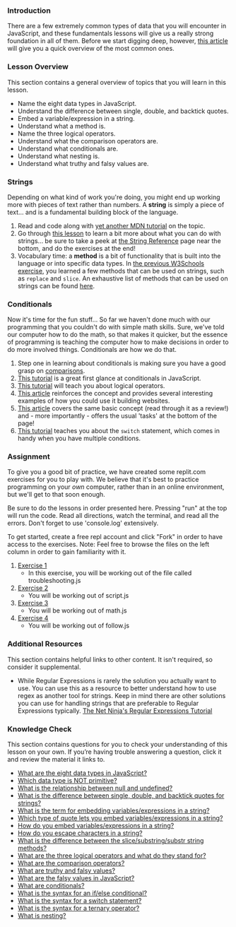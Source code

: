 ### Introduction
There are a few extremely common types of data that you will encounter in JavaScript, and these fundamentals lessons will give us a really strong foundation in all of them.  Before we start digging deep, however, [this article](http://javascript.info/types) will give you a quick overview of the most common ones.

### Lesson Overview

This section contains a general overview of topics that you will learn in this lesson.

*   Name the eight data types in JavaScript.
*   Understand the difference between single, double, and backtick quotes.
*   Embed a variable/expression in a string.
*   Understand what a method is.
*   Name the three logical operators.
*   Understand what the comparison operators are.
*   Understand what conditionals are.
*   Understand what nesting is.
*   Understand what truthy and falsy values are.

### Strings

Depending on what kind of work you're doing, you might end up working more with pieces of text rather than numbers. A __string__ is simply a piece of text... and is a fundamental building block of the language.

1.  Read and code along with [yet another MDN tutorial](https://developer.mozilla.org/en-US/docs/Learn/JavaScript/First_steps/Strings) on the topic.
2.  Go through [this lesson](https://www.w3schools.com/js/js_string_methods.asp) to learn a bit more about what you can do with strings... be sure to take a peek at [the String Reference](https://www.w3schools.com/jsref/jsref_obj_string.asp) page near the bottom, and do the exercises at the end!
3.  Vocabulary time: a __method__ is a bit of functionality that is built into the language or into specific data types. In [the previous W3Schools exercise](https://www.w3schools.com/js/js_string_methods.asp), you learned a few methods that can be used on strings, such as `replace` and `slice`. An exhaustive list of methods that can be used on strings can be found [here](https://developer.mozilla.org/en-US/docs/Web/JavaScript/Reference/Global_Objects/String).

### Conditionals

Now it's time for the fun stuff...  So far we haven't done much with our programming that you couldn't do with simple math skills.  Sure, we've told our computer how to do the math, so that makes it quicker, but the essence of programming is teaching the computer how to make decisions in order to do more involved things.  Conditionals are how we do that.

1.  Step one in learning about conditionals is making sure you have a good grasp on [comparisons](http://javascript.info/comparison).
2.  [This tutorial](https://www.w3schools.com/js/js_if_else.asp) is a great first glance at conditionals in JavaScript.
3.  [This tutorial](http://javascript.info/logical-operators) will teach you about logical operators.
4.  [This article](https://developer.mozilla.org/en-US/docs/Learn/JavaScript/Building_blocks/conditionals) reinforces the concept and provides several interesting examples of how you could use it building websites.
5.  [This article](http://javascript.info/ifelse) covers the same basic concept \(read through it as a review!\) and - more importantly - offers the usual 'tasks' at the bottom of the page!
6.  [This tutorial](https://www.digitalocean.com/community/tutorials/how-to-use-the-switch-statement-in-javascript) teaches you about the `switch` statement, which comes in handy when you have multiple conditions.

### Assignment

<div class="lesson-content__panel" markdown="1">

To give you a good bit of practice, we have created some replit.com exercises for you to play with. We believe that it's best to practice programming on your _own_ computer, rather than in an online environment, but we'll get to that soon enough.

Be sure to do the lessons in order presented here. Pressing "run" at the top will run the code. Read all directions, watch the terminal, and read all the errors. Don't forget to use 'console.log' extensively.

To get started, create a free repl account and click "Fork" in order to have access to the exercises. 
Note: Feel free to browse the files on the left column in order to gain familiarity with it. 

1.  [Exercise 1](https://replit.com/@I3uckwheat/troubleshooting#troubleshooting.js)
    *   In this exercise, you will be working out of the file called troubleshooting.js
2.  [Exercise 2](https://replit.com/@I3uckwheat/enter-a-number#script.js)
    *   You will be working out of script.js 
3.  [Exercise 3](https://replit.com/@I3uckwheat/lets-do-some-math#math.js)
    *   You will be working out of math.js  
4.  [Exercise 4](https://replit.com/@I3uckwheat/direction-follow#follow.js)
    *   You will be working out of follow.js
</div>

### Additional Resources

This section contains helpful links to other content. It isn't required, so consider it supplemental.

*  While Regular Expressions is rarely the solution you actually want to use. You can use this as a resource to better understand how to use regex as another tool for strings. Keep in mind there are other solutions you can use for handling strings that are preferable to Regular Expressions typically. [The Net Ninja's Regular Expressions Tutorial](https://www.youtube.com/playlist?list=PL4cUxeGkcC9g6m_6Sld9Q4jzqdqHd2HiD)

### Knowledge Check

This section contains questions for you to check your understanding of this lesson on your own. If you’re having trouble answering a question, click it and review the material it links to.

*   <a class="knowledge-check-link" href="https://javascript.info/types#summary">What are the eight data types in JavaScript?</a>
*   <a class="knowledge-check-link" href="https://javascript.info/types#objects-and-symbols">Which data type is NOT primitive?</a>
*   <a class="knowledge-check-link" href="https://javascript.info/types#the-null-value">What is the relationship between null and undefined?</a>
*   <a class="knowledge-check-link" href="https://developer.mozilla.org/en-US/docs/Learn/JavaScript/First_steps/Strings#single_quotes_vs._double_quotes">What is the difference between single, double, and backtick quotes for strings?</a>
*   <a class="knowledge-check-link" href="https://developer.mozilla.org/en-US/docs/Learn/JavaScript/First_steps/Strings#concatenating_strings">What is the term for embedding variables/expressions in a string?</a>
*   <a class="knowledge-check-link" href="https://developer.mozilla.org/en-US/docs/Learn/JavaScript/First_steps/Strings#concatenating_strings">Which type of quote lets you embed variables/expressions in a string?</a>
*   <a class="knowledge-check-link" href="https://developer.mozilla.org/en-US/docs/Learn/JavaScript/First_steps/Strings#concatenating_strings">How do you embed variables/expressions in a string?</a>
*   <a class="knowledge-check-link" href="https://developer.mozilla.org/en-US/docs/Learn/JavaScript/First_steps/Strings#escaping_characters_in_a_string">How do you escape characters in a string?</a>
*   <a class="knowledge-check-link" href="https://www.w3schools.com/js/js_string_methods.asp">What is the difference between the slice/substring/substr string methods?</a>
*   <a class="knowledge-check-link" href="http://javascript.info/logical-operators">What are the three logical operators and what do they stand for?</a>
*   <a class="knowledge-check-link" href="https://javascript.info/comparison">What are the comparison operators?</a>
*   <a class="knowledge-check-link" href="https://javascript.info/ifelse#boolean-conversion">What are truthy and falsy values?</a>
*   <a class="knowledge-check-link" href="https://javascript.info/ifelse#boolean-conversion">What are the falsy values in JavaScript?</a>
*   <a class="knowledge-check-link" href="https://www.w3schools.com/js/js_if_else.asp">What are conditionals?</a>
*   <a class="knowledge-check-link" href="https://developer.mozilla.org/en-US/docs/Learn/JavaScript/Building_blocks/conditionals#basic_if...else_syntax">What is the syntax for an if/else conditional?</a>
*   <a class="knowledge-check-link" href="https://developer.mozilla.org/en-US/docs/Learn/JavaScript/Building_blocks/conditionals#switch_statements">What is the syntax for a switch statement?</a>
*   <a class="knowledge-check-link" href="https://developer.mozilla.org/en-US/docs/Learn/JavaScript/Building_blocks/conditionals#ternary_operator">What is the syntax for a ternary operator?</a>
*   <a class="knowledge-check-link" href="https://developer.mozilla.org/en-US/docs/Learn/JavaScript/Building_blocks/conditionals#nesting_if...else">What is nesting?</a>
